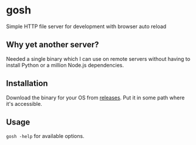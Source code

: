 # gosh
Simple HTTP file server for development with browser auto reload

## Why yet another server?

Needed a single binary which I can use on remote servers without having to install Python or a million Node.js dependencies.

## Installation

Download the binary for your OS from [releases](https://github.com/Checksum/gosh/releases). Put it in some path where it's accessible.

## Usage

`gosh -help` for available options.